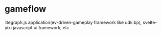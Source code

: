 # gameflow
litegraph.js application(ev-driven-gameplay framework like udk bp), svelte-pixi javascript ui framework, etc

